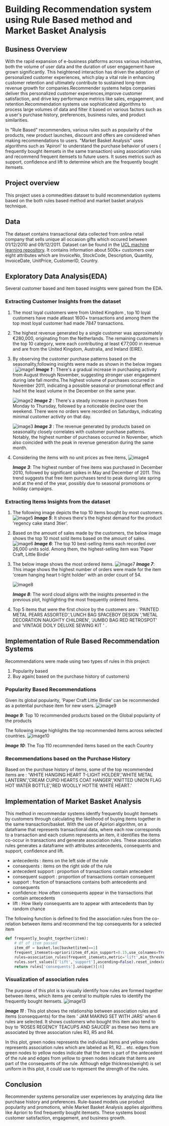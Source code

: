 # Building Recommendation system using Rule Based method and Market Basket Analysis
## Business Overview 
With the rapid expansion of e-business platforms across various industries, both the volume of user data and the duration of user engagement have grown significantly. This heightened interaction has driven the adoption of personalized customer experiences, which play a vital role in enhancing customer retention and ultimately contribute to sustained long-term revenue growth for companies.Recommender systems helps companies deliver this personalized customer experiences,improve customer satisfaction, and drive key performance metrics like sales, engagement, and retention.Recommendation systems use sophisticated algorithms to process large volumes of data and filter it based on various factors such as a user's purchase history, preferences, business rules, and product similarities.

In "Rule Based" recommenders, various rules such as popularity of the products, new product launches, discount and offers are considered when making recommendations to users. 
"Market Basket Analysis" uses algorithms such as 'Apirori' to understand the purchase behavior of users ( frequently bought itemsets in the same transaction) using association rules and recommend frequent itemsets to future users. It suses metrics such as support, confidence and lift to determine which are the frequently bought itemsets.

## Project overview 
This project uses a commedities dataset to build recommendation systems based on the both rules based method and market basket analysis technique. 
## Data 
The dataset contains transactional data collected from online retail company that sells unique all occasion gifts which occured between 01/12/2010 and 09/12/2011. Dataset can be found in the [UCL machine learning repository](https://archive.ics.uci.edu/dataset/352/online+retail). It contains information about 500k+ customers over eight attributes which are InvoiceNo, StockCode, Description, Quantity, InvoiceDate, UnitPrice, CustomerID, Country.
## Exploratory Data Analysis(EDA) 
Several customer based and item based insights were gained from the EDA.
### Extracting Customer Insights from the dataset
1. The most loyal customers were from United Kingdom , top 10 loyal customers have made atleast 1600+ transactions and among them the top most loyal customer had made 7847 transactions.
2. The highest revenue generated by a single customer was approximately €280,000, originating from the Netherlands. The remaining customers in the top 10 category, were each contributing at least €77,000 in revenue and are from the United Kingdom, Australia, and Ireland (EIRE).
3. By observing the customer purchase patterns based on the seasonality,following insights were made as shown in the below imgaes :
   ![image1](Images/image1.png)
      ***Image 1*** : 
    There's a gradual increase in purchasing activity  from August through November, suggesting stronger user engagement during late fall months.The highest volume of purchases occurred in November 2011, indicating a possible seasonal or promotional effect and had hit the least volume in the December on the same year.

    ![image2](Images/image2.png)
      ***Image 2*** :
    There's a steady increase in purchases from Monday to Thursday, followed by a noticeable decline over the weekend. There were no orders were recorded on Saturdays, indicating minimal customer activity on that day.

   ![image3](Images/image3.png)
      ***Image 3*** :
   The revenue generated by products based on seasonality closely correlates with customer purchase patterns. Notably, the highest number of purchases occurred in November, which also coincided with the peak in revenue generation during the same month.
4. Considering the items with no unit prices as free items,
   ![image4](Images/image5.png)

   ***Image 3***: The highest number of free items was purchased in December 2010, followed by significant spikes in May and December of 2011. This trend suggests that free item purchases tend to peak during late spring and at the end of the year, possibly due to seasonal promotions or holiday campaigns.

### Extracting Items Insights from the dataset
1. The following image depicts the top 10 items bought by most customers. 
   ![image5](Images/image6.png)
   ***Image 5***: It shows there's the highest demand for the product 'regency cake stand 3tier'.

2. Based on the amount of sales made by the customers, the below image shows the top 10 most sold items based on the amount of sales.
   ![image6](Images/image7.png)
   ***Image 6***: The top 10 best-selling items each recorded over 26,000 units sold. Among them, the highest-selling item was 'Paper Craft, Little Birdie'
   
3. The below image shows the most ordered items.
   ![image7](Images/image8.png)
   ***Image 7***: This image shows the highest number of orders were made for the item 'cream hanging heart t-light holder' with an order count of 54.

    ![image8](Images/image9.png)

    ***Image 8***: The word cloud aligns with the insights presented in the previous plot, highlighting the most frequently ordered items.

5. Top 5 items that were the first choice by the customers are : 'PAINTED METAL PEARS ASSORTED','LUNCH BAG SPACEBOY DESIGN ','METAL DECORATION NAUGHTY CHILDREN', 'JUMBO BAG RED RETROSPOT' and 'VINTAGE DOILY DELUXE SEWING KIT ' .


## Implementation of Rule Based Recommendation Systems 
Recommendations were made using two types of rules in this project: 
1. Popularity based
2. Buy again( based on the purchase history of customers)

### Popularity Based Recommendations 
Given its global popularity, 'Paper Craft Little Birdie' can be recommended as a potential purchase item for new users.
![image9](Images/image10.png)

***Image 9***: Top 10 recommended products based on the Global popularity of the products 

The following image highlights the top recommended items across selected countries.
![image10](Images/image11.png) 

***Image 10***: The Top 110 recommended items based on the each Country 

### Recommendations based on the Purchase History 
Based on the purchase history of items, some of the top recommended items are : 'WHITE HANGING HEART T-LIGHT HOLDER','WHITE METAL LANTERN','CREAM CUPID HEARTS COAT HANGER','KNITTED UNION FLAG HOT WATER BOTTLE','RED WOOLLY HOTTIE WHITE HEART.'

## Implementation of Market Basket Analysis 
This method in recommendar systems identfy frequently bought itemsets by customers through calculating the likelihood of buying items together in the same transaction/basket.
With the use of Apiriori algorithm, on a dataframe that represents transactional data, where each row corresponds to a transaction and each column represents an item, it identifies the items co-occur in transactions and generate association rules. These association rules generates a dataframe with attributes antecedents, consequents and support, confidence and lift.
- antecedents : items on the left side of the rule
- consequents : items on the right side of the rule
- antecedent support : proportion of transactions contain antecedent
- consequent support : proportion of transactions contain consequent
- support : fraction of transactions contains both antecedents and consequents
- confidence: How often consequents appear in the transactions that contain antecedents
- lift : How likely consequents are to appear with antecedents than by random chance

The following function is defined to find the association rules from the co-relation between items and  recommend the top consequents for a selected item
```python 
def frequently_bought_together(item):
    # df of item passed
    item_df = basket.loc[basket[item]==1]
    frequent_itemsets=apriori(item_df,min_support=0.15,use_colnames=True)#Apply apriori algorithm on item df 
    rules=association_rules(frequent_itemsets,metric='lift',min_threshold=1)
    rules.sort_values(['lift','support'],ascending=False).reset_index(drop=True)
    return rules['consequents'].unique()[:6]
 ```
### Visualization of association rules 
The purpose of this plot is to visually identify how rules are formed together between items, which items are central to multiple rules to identify the frequently bought itemsets.
![image13](Images/bigraph1.png)

***Image 11*** : This plot shows the relationship between association rules and items (conseqquents) for the item ' JAM MAKING SET WITH JARS' when 6 rules are selected. It shows customers who bought this item also tend to buy to 'ROSES REGENCY TEACUPS AND SAUCER' as these two items are associated by three association rules R3, R5 and R4.

In this plot, green nodes represents the individual items and yellow nodes represents association rules which are labeled as R1, R2... etc. edges from green nodes to yellow nodes indicate that the item is part of the antecedent of the rule and edges from yellow to green nodes indicate that items are part of the consequents of the rule. Although edge thickness(weight) is set uniform in this plot, it could use to represent the strength of the rules. 

## Conclusion 
Recommender systems personalize user experiences by analyzing data like purchase history and preferences. Rule-based models use product popularity and promotions, while Market Basket Analysis applies algorithms like Apriori to find frequently bought itemsets. These systems boost customer satisfaction, engagement, and business growth.









